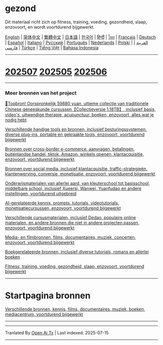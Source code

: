 # gezond
Dit materiaal richt zich op fitness, training, voeding, gezondheid, slaap, enzovoort, en wordt voortdurend bijgewerkt.

[English](https://openaitx.github.io/view.html?user=mswnlz&project=healthy&lang=en) | [简体中文](https://openaitx.github.io/view.html?user=mswnlz&project=healthy&lang=zh-CN) | [繁體中文](https://openaitx.github.io/view.html?user=mswnlz&project=healthy&lang=zh-TW) | [日本語](https://openaitx.github.io/view.html?user=mswnlz&project=healthy&lang=ja) | [한국어](https://openaitx.github.io/view.html?user=mswnlz&project=healthy&lang=ko) | [हिन्दी](https://openaitx.github.io/view.html?user=mswnlz&project=healthy&lang=hi) | [ไทย](https://openaitx.github.io/view.html?user=mswnlz&project=healthy&lang=th) | [Français](https://openaitx.github.io/view.html?user=mswnlz&project=healthy&lang=fr) | [Deutsch](https://openaitx.github.io/view.html?user=mswnlz&project=healthy&lang=de) | [Español](https://openaitx.github.io/view.html?user=mswnlz&project=healthy&lang=es) | [Italiano](https://openaitx.github.io/view.html?user=mswnlz&project=healthy&lang=it) | [Русский](https://openaitx.github.io/view.html?user=mswnlz&project=healthy&lang=ru) | [Português](https://openaitx.github.io/view.html?user=mswnlz&project=healthy&lang=pt) | [Nederlands](https://openaitx.github.io/view.html?user=mswnlz&project=healthy&lang=nl) | [Polski](https://openaitx.github.io/view.html?user=mswnlz&project=healthy&lang=pl) | [العربية](https://openaitx.github.io/view.html?user=mswnlz&project=healthy&lang=ar) | [فارسی](https://openaitx.github.io/view.html?user=mswnlz&project=healthy&lang=fa) | [Türkçe](https://openaitx.github.io/view.html?user=mswnlz&project=healthy&lang=tr) | [Tiếng Việt](https://openaitx.github.io/view.html?user=mswnlz&project=healthy&lang=vi) | [Bahasa Indonesia](https://openaitx.github.io/view.html?user=mswnlz&project=healthy&lang=id)


--------------
# [202507](https://raw.githubusercontent.com/mswnlz/healthy/main/202507.md) [202505](https://raw.githubusercontent.com/mswnlz/healthy/main/202505.md) [202506](https://raw.githubusercontent.com/mswnlz/healthy/main/202506.md)

---------------
### Meer bronnen van het project

[🎁Topbron! Oorspronkelijk 59880 yuan, ultieme collectie van traditionele Chinese geneeskunde cursussen【Collectieversie 1.18TB】, inclusief basis, video's, uitwendige therapie, acupunctuur, boeken, enzovoort, alles wat je nodig hebt](https://github.com/mswnlz/chinese-traditional)

[Verschillende handige tools en bronnen, inclusief besturingssystemen, diverse plug-ins, portable en gekraakte tools, enzovoort, voortdurend bijgewerkt](https://github.com/mswnlz/tools)


[Bronnen over cross-border e-commerce, aanvragen, betalingen, buitenlandse handel, tiktok, Amazon, winkels openen, klantacquisitie, enzovoort, voortdurend bijgewerkt](https://github.com/mswnlz/cross-border)

[Bronnen over social media, inclusief klantacquisitie, traffic-strategieën, klantenwerving, conversie, monetisatie, enzovoort, voortdurend bijgewerkt](https://github.com/mswnlz/self-media)

[ Onderwijsmaterialen van allerlei aard, van kleuterschool tot basisschool, middelbare school, inclusief Xueersi, Wanwei, Yuanfudao en andere instellingen, voortdurend uitgebreid](https://github.com/mswnlz/edu-knowlege)

[AI-gerelateerde kennis, prompts, tutorials, videotutorials, monetisatiecursussen, enzovoort, voortdurend bijgewerkt](https://github.com/mswnlz/AIknowledge)

[Verschillende cursusmaterialen, inclusief Dedao, populaire online materialen, en andere bronnen die niet in andere projecten passen, enzovoort, voortdurend bijgewerkt](https://github.com/mswnlz/curriculum)

[Media- en filmbronnen, films, documentaires, muziek, concerten, enzovoort, voortdurend bijgewerkt](https://github.com/mswnlz/movies)

[Boekgerelateerde bronnen, inclusief diverse tutorials, romans en allerlei boeken](https://github.com/mswnlz/book)

[Fitness, training, voeding, gezondheid, slaap, enzovoort, voortdurend bijgewerkt](https://github.com/mswnlz/healthy)


---------------
# Startpagina bronnen
[Verschillende bronnen, kennis, films, documentaires, muziek, boeken, mediacentrum, voortdurend bijgewerkt](https://github.com/mswnlz)

---------------


---

Tranlated By [Open Ai Tx](https://github.com/OpenAiTx/OpenAiTx) | Last indexed: 2025-07-15

---
